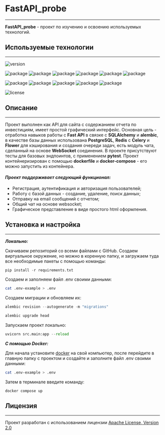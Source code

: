 # FastAPI_probe
______________
**FastAPI_probe** - проект по изучению и освоению используемых технологий.

## Используемые технологии
______________

![version](https://img.shields.io/badge/python-3.12-blue)


![package](https://img.shields.io/badge/FastAPI-0.105.0-red)
![package](https://img.shields.io/badge/SQLAlchemy-2.0.23-red)
![package](https://img.shields.io/badge/alembic-1.13.0-red)
![package](https://img.shields.io/badge/aiohttp-3.9.1-red)
![package](https://img.shields.io/badge/WebSockets-12.0-red)
![package](https://img.shields.io/badge/Pytest-7.4.3-red)

![package](https://img.shields.io/badge/PostgreSQL-185)
![package](https://img.shields.io/badge/Redis-139)
![package](https://img.shields.io/badge/Celery-139)
![package](https://img.shields.io/badge/Flower-139)
![package](https://img.shields.io/badge/Docker-169)


![license](https://img.shields.io/badge/license-Apache__License__V2.0-green)

## Описание
______________

Проект выполнен как API для сайта с содержанием отчета по инвестициям, имеет простой графический 
интерфейс. Основная цель - отработка навыков работы с **Fast API** в связке 
с **SQLAlchemy** и **alembic**, в качестве базы данных использована **PostgreSQL**, 
**Redis** с **Celery** и **Flower** для кэширования и создания очереди задач,
есть модуль чата, сделанный на основе **WebSocket** соединения. В проекте присутствуют 
тесты для базовых эндпоинтов, с применением **pytest**. Проект контейнеризирован с 
помощью **dockerfile** и **docker-compose** - его можно запустить из контейнера.
 
#### ***Проект поддерживает следующий функционал:***
- Регистрация, аутентификация и авторизация пользователей;
- Работу с базой данных - создание, удаление, поиск данных;
- Отправку на email сообщений с отчетом;
- Общий чат на основе websocket;
- Графическое представление в виде простого html оформления.


## Установка и настройка
______________

***Локально:***

Скачиваем репозиторий со всеми файлами с GitHub.
Создаем виртуальное окружение, но можно в коренную папку, и загружаем туда все необходимые пакеты
с помощью команды: 
``` python
pip install -r requirements.txt
```
Создаем и заполняем файл .env своими данными:
``` bash
cat .env-example > .env
```
Создаем миграции и обновляем их:
``` python
alembic revision --autogenerate -m "migrations" 

alembic upgrade head
```
Запускаем проект локально:
``` python
uvicorn src.main:app --reload
```

***С помощью Docker:***

Для начала установите [docker](https://docs.docker.com/engine/install/) 
на свой компьютер, после перейдите в главную папку с проектом и
создайте и заполните файл .env своими данными:
``` bash
cat .env-example > .env
```
Затем в терминале введите команду:
``` docker
docker compose up
```

## Лицензия
______________

Проект разработан с использованием лицензии [Apache License, Version 2.0](https://opensource.org/license/apache-2-0/)